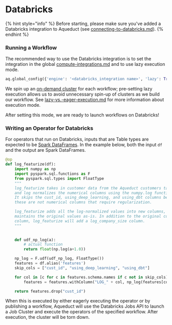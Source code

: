 # Databricks

{% hint style="info" %}
Before starting, please make sure you've added a Databricks integration to Aqueduct (see [connecting-to-databricks.md](../adding-an-integration/connecting-to-databricks.md "mention")).
{% endhint %}

### Running a Workflow

The recommended way to use the Databricks integration is to set the integration in the global [compute-integrations.md](compute-integrations.md "mention") and to use lazy execution mode.

```python
aq.global_config({'engine': '<databricks_integration name>', 'lazy': True})
```

We spin up an [on-demand cluster](https://docs.databricks.com/workflows/jobs/jobs.html#create-a-job) for each workflow; pre-setting lazy execution allows us to avoid unnecessary spin-up of clusters as we build our workflow. See [lazy-vs.-eager-execution.md](../../operators/lazy-vs.-eager-execution.md "mention") for more information about execution mode.

After setting this mode, we are ready to launch workflows on Databricks!

### Writing an Operator for Databricks

For operators that run on Databricks, inputs that are Table types are expected to be [Spark DataFrames](https://api-docs.databricks.com/python/pyspark/latest/pyspark.sql/dataframe.html?\_ga=2.9671094.26953074.1675193222-707915355.1675193222). In the example below, both the input `df` and the output are Spark DataFrames.

```python
@op
def log_featurize(df):
    import numpy as np
    import pyspark.sql.functions as F
    from pyspark.sql.types import FloatType
    """
    log_featurize takes in customer data from the Aqueduct customers table
    and log normalizes the numerical columns using the numpy.log function.
    It skips the cust_id, using_deep_learning, and using_dbt columns because
    these are not numerical columns that require regularization.

    log_featurize adds all the log-normalized values into new columns, and
    maintains the original values as-is. In addition to the original company_size
    column, log_featurize will add a log_company_size column.
    """
    

    def udf_np_log(a):
        # actual function
        return float(np.log(a+1.0))

    np_log = F.udf(udf_np_log, FloatType())
    features = df.alias('features')
    skip_cols = ["cust_id", "using_deep_learning", "using_dbt"]

    for col in [c for c in features.schema.names if c not in skip_cols]:
        features = features.withColumn("LOG_" + col, np_log(features[col]))

    return features.drop("cust_id")
```

When this is executed by either eagerly executing the operator or by publishing a workflow, Aqueduct will use the Databricks Jobs API to launch a Job Cluster and execute the operators of the specified workflow. After execution, the cluster will be torn down.
